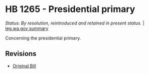 # HB 1265 - Presidential primary
*Status: By resolution, reintroduced and retained in present status.* | [leg.wa.gov summary](https://app.leg.wa.gov/billsummary?BillNumber=1265&Year=2021)

Concerning the presidential primary.

## Revisions
* [Original Bill](1/)
